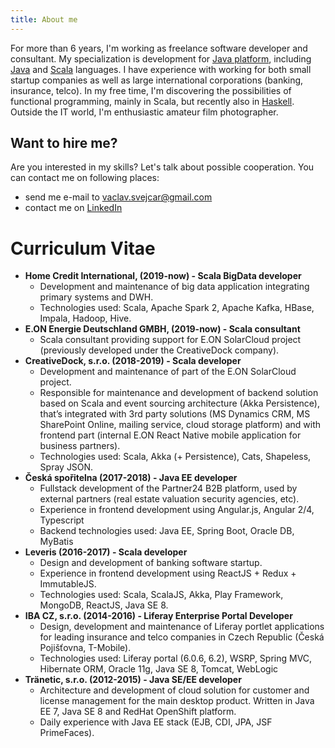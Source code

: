```yaml
---
title: About me
---
```


For more than 6 years, I'm working as freelance software developer and consultant. My specialization is development for [Java platform], including [Java] and [Scala] languages. I have experience with working for both small startup companies as well as large international corporations (banking, insurance, telco). In my free time, I'm discovering the possibilities of functional programming, mainly in Scala, but recently also in [Haskell]. Outside the IT world, I'm enthusiastic amateur film photographer.

## Want to hire me?
Are you interested in my skills? Let's talk about possible cooperation. You can contact me on following places:

- send me e-mail to [vaclav.svejcar@gmail.com](mailto:vaclav.svejcar@gmail.com)
- contact me on [LinkedIn](https://www.linkedin.com/in/václav-švejcar-56665777/)

# Curriculum Vitae
- __Home Credit International, (2019-now) - Scala BigData developer__
    - Development and maintenance of big data application integrating primary systems and DWH.
    - Technologies used: Scala, Apache Spark 2, Apache Kafka, HBase, Impala, Hadoop, Hive.
- __E.ON Energie Deutschland GMBH, (2019-now) - Scala consultant__
    - Scala consultant providing support for E.ON SolarCloud project (previously developed under the CreativeDock company).
- __CreativeDock, s.r.o. (2018-2019) - Scala developer__
    - Development and maintenance of part of the E.ON SolarCloud project.
    - Responsible for maintenance and development of backend solution based on Scala and event sourcing architecture (Akka Persistence), that’s integrated with 3rd party solutions (MS Dynamics CRM, MS SharePoint Online, mailing service, cloud storage platform) and with frontend part (internal E.ON React Native mobile application for business partners).
    - Technologies used: Scala, Akka (+ Persistence), Cats, Shapeless, Spray JSON.
- __Česká spořitelna (2017-2018) - Java EE developer__
    - Fullstack development of the Partner24 B2B platform, used by external partners (real estate valuation security agencies, etc).
    - Experience in frontend development using Angular.js, Angular 2/4, Typescript
    - Backend technologies used: Java EE, Spring Boot, Oracle DB, MyBatis
- __Leveris (2016-2017) - Scala developer__
    - Design and development of banking software startup.
    - Experience in frontend development using ReactJS + Redux + ImmutableJS.
    - Technologies used: Scala, ScalaJS, Akka, Play Framework, MongoDB, ReactJS, Java SE 8.
- __IBA CZ, s.r.o. (2014-2016) - Liferay Enterprise Portal Developer__
    - Design, development and maintenance of Liferay portlet applications for leading insurance and telco companies in Czech Republic (Česká Pojišťovna, T-Mobile).
    - Technologies used: Liferay portal (6.0.6, 6.2), WSRP, Spring MVC, Hibernate ORM, Oracle 11g, Java SE 8, Tomcat, WebLogic
- __Tränetic, s.r.o. (2012-2015) - Java SE/EE developer__
    - Architecture and development of cloud solution for customer and license management for the main   desktop product. Written in Java EE 7, Java SE 8 and RedHat OpenShift platform.
    - Daily experience with Java EE stack (EJB, CDI, JPA, JSF PrimeFaces).

[Haskell]: https://www.haskell.org/
[Java]: https://www.oracle.com/java/
[Java Platform]: https://www.oracle.com/java/
[Scala]: https://www.scala-lang.org/